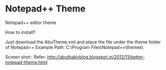 Notepad++ Theme
===============

Notepad++ editor theme

How to install?

Just download the AbuTheme.xml and place the file under the theme folder of Notepad++
Example Path: C:\Program Files\Notepad++\themes\ 

Screen shot::
Refer: http://abuthakirblog.blogspot.in/2012/11/better-notepad-theme.html
